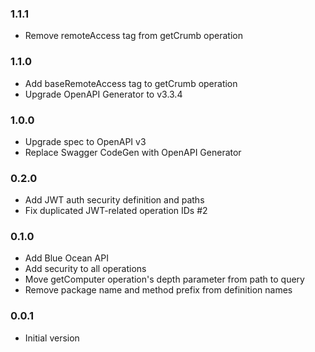 ### 1.1.1
* Remove remoteAccess tag from getCrumb operation

### 1.1.0
* Add baseRemoteAccess tag to getCrumb operation
* Upgrade OpenAPI Generator to v3.3.4

### 1.0.0
* Upgrade spec to OpenAPI v3
* Replace Swagger CodeGen with OpenAPI Generator

### 0.2.0
* Add JWT auth security definition and paths
* Fix duplicated JWT-related operation IDs #2

### 0.1.0
* Add Blue Ocean API
* Add security to all operations
* Move getComputer operation's depth parameter from path to query
* Remove package name and method prefix from definition names

### 0.0.1
* Initial version

